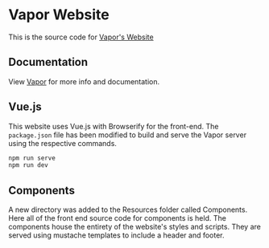 # Vapor Website

This is the source code for [Vapor's Website](http://qutheory.io)

## Documentation

View [Vapor](https://github.com/qutheory/vapor) for more info and documentation.

## Vue.js

This website uses Vue.js with Browserify for the front-end. The `package.json` file has been modified to build and serve the Vapor server using the respective commands.

```sh
npm run serve
npm run dev
```

## Components

A new directory was added to the Resources folder called Components. Here all of the front end source code for components is held. The components house the entirety of the website's styles and scripts. They are served using mustache templates to include a header and footer.
